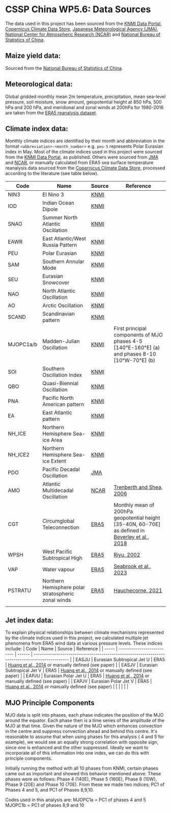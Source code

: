 # CSSP China WP5.6: Data Sources
The data used in this project has been sourced from the [KNMI Data Portal](https://climexp.knmi.nl/selectindex.cgi), [Copernicus Climate Data Store](https://cds.climate.copernicus.eu/cdsapp#!/dataset/reanalysis-era5-single-levels-monthly-means), [Japanese Meteorological Agency (JMA)](https://www.jma.go.jp/jma/index.html), [National Center for Atmospheric Research (NCAR)](https://climatedataguide.ucar.edu/) and [National Bureau of Statistics of China](http://www.stats.gov.cn/english/).

## Maize yield data:
Sourced from the [National Bureau of Statistics of China](http://www.stats.gov.cn/english/).

## Meteorological data:
Global gridded monthly mean 2m temperature, precipitation, mean sea-level pressure, soil moisture, snow amount, geopotential height at 850 hPa, 500 hPa and 200 hPa, and meridional and zonal winds at 200hPa for 1980-2016 are taken from the [ERA5 reanalysis dataset](https://cds.climate.copernicus.eu/cdsapp#!/dataset/reanalysis-era5-single-levels-monthly-means).


## Climate index data:
Monthly climate indices are identified by their month and abbreviation in the format `<abbreviation>-<month_number>` e.g. `peu-5` represents Polar Eurasian index in May. Most of the climate indices used in this project were sourced from the [KNMI Data Portal](https://climexp.knmi.nl/selectindex.cgi), as published. Others were sourced from [JMA](https://www.jma.go.jp/jma/index.html) and [NCAR](https://climatedataguide.ucar.edu/), or manually calculated from ERA5 sea surface temperature reanalysis data sourced from the [Copernicus Climate Data Store](https://cds.climate.copernicus.eu/cdsapp#!/dataset/reanalysis-era5-single-levels-monthly-means), processed according to the literature (see table below).

| Code      | Name                                                | Source                                                                                                 | Reference                                                                                                                                    |
| --------- | --------------------------------------------------- | ------------------------------------------------------------------------------------------------------ | -------------------------------------------------------------------------------------------------------------------------------------------- |
| NIN3      | El Nino 3                                           | [KNMI](https://climexp.knmi.nl/getindices.cgi?WMO=UKMOData/hadisst1_nino3.4a&STATION=NINO3.4)          |                                                                                                                                              |
| IOD       | Indian Ocean Dipole                                 | [KNMI](https://climexp.knmi.nl/getindices.cgi?WMO=UKMOData/hadisst1_dmi&STATION=DMI_HadISST1)          |                                                                                                                                              |
| SNAO      | Summer North Atlantic Oscillation                   | [KNMI](https://climexp.knmi.nl/getindices.cgi?WMO=UCARData/snao_ucar&STATION=SNAO_ucar)                |                                                                                                                                              |
| EAWR      | East Atlantic/West Russia Pattern                   | [KNMI](https://climexp.knmi.nl/getindices.cgi?WMO=NCEPData/cpc_ea_wr&STATION=CPC_EA/WR)                |                                                                                                                                              |
| PEU       | Polar Eurasian                                      | [KNMI](https://climexp.knmi.nl/getindices.cgi?WMO=NCEPData/cpc_pol&STATION=CPC_POL)                    |                                                                                                                                              |
| SAM       | Southern Annular Mode                               | [KNMI](https://climexp.knmi.nl/getindices.cgi?WMO=BASData/bas_sam&STATION=BAS_SAM)                     |                                                                                                                                              |
| SEU       | Eurasian Snowcover                                  | [KNMI](https://climexp.knmi.nl/getindices.cgi?WMO=RutgersData/eurasia_snow&STATION=Eurasia_snow_cover) |                                                                                                                                              |
| NAO       | North Atlantic Oscillation                          | [KNMI](https://climexp.knmi.nl/getindices.cgi?WMO=CRUData/nao&STATION=NAO-Gibraltar)                   |                                                                                                                                              |
| AO        | Arctic Oscillation                                  | [KNMI](https://climexp.knmi.nl/getindices.cgi?WMO=NCEPData/cpc_ao&STATION=AO_CPC)                      |                                                                                                                                              |
| SCAND     | Scandinavian pattern                                | [KNMI](https://climexp.knmi.nl/getindices.cgi?WMO=NCEPData/cpc_sca&STATION=CPC_SCA)                    |                                                                                                                                              |
| MJOPC1a/b | Madden-Julian Oscillation                           | [KNMI](https://climexp.knmi.nl/selectindex.cgi)                                                        | First principal components of MJO phases 4-5 [140°E-160°E] (a) and phases 8-10 [10°W-70°E] (b)                                               |
| SOI       | Southern Oscillation Index                          | [KNMI](https://climexp.knmi.nl/getindices.cgi?WMO=NCEPData/cpc_soi&STATION=SOI)                        |                                                                                                                                              |
| QBO       | Quasi-Biennial Oscillation                          | [KNMI](https://climexp.knmi.nl/getindices.cgi?WMO=NCEPNCAR40/nqbo&STATION=CDC_QBO)                     |                                                                                                                                              |
| PNA       | Pacific North American pattern                      | [KNMI](https://climexp.knmi.nl/getindices.cgi?WMO=NCEPData/cpc_pna&STATION=CPC_PNA)                    |                                                                                                                                              |
| EA        | East Atlantic pattern                               | [KNMI](https://climexp.knmi.nl/getindices.cgi?WMO=NCEPData/cpc_ea&STATION=CPC_EA)                      |                                                                                                                                              |
| NH_ICE    | Northern Hemisphere Sea-ice Area                    | [KNMI](https://climexp.knmi.nl/getindices.cgi?WMO=NSIDCData/N_ice_area&STATION=NH_seaice_area)         |                                                                                                                                              |
| NH_ICE2   | Northern Hemisphere Sea-ice Extent                  | [KNMI](https://climexp.knmi.nl/getindices.cgi?WMO=NSIDCData/N_ice_extent&STATION=NH_seaice_extent)     |                                                                                                                                              |
| PDO       | Pacific Decadal Oscillation                         | [JMA](https://www.data.jma.go.jp/gmd/kaiyou/data/db/climate/pdo/pdo.txt)                               |                                                                                                                                              |
| AMO       | Atlantic Multidecadal Oscillation                   | [NCAR](https://climatedataguide.ucar.edu/sites/default/files/2022-03/amo_monthly.10yrLP.txt)           | [Trenberth and Shea, 2006](https://climatedataguide.ucar.edu/climate-data/atlantic-multi-decadal-oscillation-amo)                            |
| CGT       | Circumglobal Teleconnection                         | [ERA5](https://cds.climate.copernicus.eu/cdsapp#!/dataset/reanalysis-era5-single-levels-monthly-means) | Monthly mean of 200hPa geopotential height [35-40N, 60-70E] as defined in [Beverley et al., 2018](https://doi.org/10.1007/s00382-018-4371-4) |
| WPSH      | West Pacific Subtropical High                       | [ERA5](https://cds.climate.copernicus.eu/cdsapp#!/dataset/reanalysis-era5-single-levels-monthly-means) | [Riyu, 2002](https://doi.org/10.1007/s00376-002-0061-5)                                                                                      |
| VAP       | Water vapour                                        | [ERA5](https://cds.climate.copernicus.eu/cdsapp#!/dataset/reanalysis-era5-single-levels-monthly-means) | [Seabrook et al., 2023](https://doi.org/10.1029/2022GL101226)                                                                                |
| PSTRATU   | Northern Hemisphere polar stratospheric zonal winds | [ERA5](https://cds.climate.copernicus.eu/cdsapp#!/dataset/reanalysis-era5-single-levels-monthly-means) | [Hauchecorne, 2021](https://doi.org/10.5281/ZENODO.5744919)                                                                                  |
|           |                                                     |                                                                                                        |                                                                                                                                              |


## Jet index data:
To explain physical relationships between climate mechanisms represented by the climate indices used in this project, we calculated multiple jet phenomena from ERA5 wind data at various pressure levels. These indices include:
| Code  | Name                       | Source | Reference                                                                                       |
| ----- | -------------------------- | ------ | ----------------------------------------------------------------------------------------------- |
| EASJU | Eurasian Subtropical Jet U | ERA5   | [Huang et al., 2014](https://doi.org/10.1175/JCLI-D-14-00067.1) or manually defined (see paper) |
| EASJV | Eurasian Subtropical Jet V | ERA5   | [Huang et al., 2014](https://doi.org/10.1175/JCLI-D-14-00067.1) or manually defined (see paper) |
| EAPJU | Eurasian Polar Jet U       | ERA5   | [Huang et al., 2014](https://doi.org/10.1175/JCLI-D-14-00067.1) or manually defined (see paper) |
| EAPJV | Eurasian Polar Jet V       | ERA5   | [Huang et al., 2014](https://doi.org/10.1175/JCLI-D-14-00067.1) or manually defined (see paper) |
|       |                            |        |                                                                                                 |


## MJO Principle Components 

MJO data is split into phases, each phase indicates the position of the MJO around the equator. Each phase then is a time series of the amplitude of the MJO at that time. Given the nature of the MJO which enhances convection in the centre and suppress convection ahead and behind this centre. It's reasonable to assume that when using phases for this analysis ( 4 and 5 for example), we would see an equally strong correlation with opposite sign, since one is enhanced and the other suppressed. Ideally we want to incorporate all of this information into one index, we can do this with principle components. 

Initially running the method with all 10 phases from KNMI, certain phases came out as important and showed this behavior mentioned above. These phases were as follows: Phase 4 (140E), Phase 5 (160E), Phase 8 (10W), Phase 9 (20E) and Phase 10 (70E). From these we made two indices; PC1 of Phases 4 and 5, and  PC1 of Phases 8,9,10.

Codes used in this analysis are:
MJOPC1a = PC1 of phases 4 and 5 
MJOPC1b = PC1 of phases 8,9 and 10





